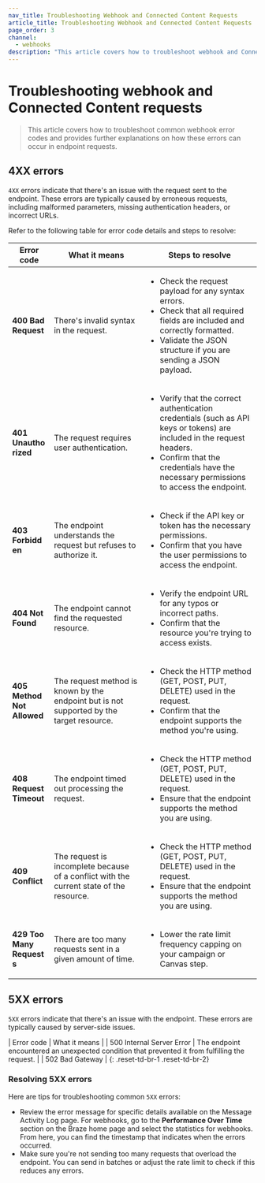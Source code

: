 ```yaml
---
nav_title: Troubleshooting Webhook and Connected Content Requests
article_title: Troubleshooting Webhook and Connected Content Requests
page_order: 3
channel:
  - webhooks
description: "This article covers how to troubleshoot webhook and Connected Content error codes, including what the errors are and steps to resolve them."
---
```


# Troubleshooting webhook and Connected Content requests

> This article covers how to troubleshoot common webhook error codes and provides further explanations on how these errors can occur in endpoint requests.

## 4XX errors

`4XX` errors indicate that there's an issue with the request sent to the endpoint. These errors are typically caused by erroneous requests, including malformed parameters, missing authentication headers, or incorrect URLs.

Refer to the following table for error code details and steps to resolve:

<style>
table td {
    word-break: break-word;
}
</style>

<table>
  <thead>
    <tr>
      <th>Error code</th>
      <th>What it means</th>
      <th>Steps to resolve</th>
    </tr>
  </thead>
  <tbody>
    <tr>
      <td><b>400 Bad Request</b></td>
      <td>There's invalid syntax in the request.</td>
      <td>
        <ul>
          <li>Check the request payload for any syntax errors.</li>
          <li>Check that all required fields are included and correctly formatted.</li>
          <li>Validate the JSON structure if you are sending a JSON payload.</li>
        </ul>
      </td>
    </tr>
    <tr>
      <td><b>401 Unauthorized</b></td>
      <td>The request requires user authentication.</td>
      <td>
        <ul>
          <li>Verify that the correct authentication credentials (such as API keys or tokens) are included in the request headers.</li>
          <li>Confirm that the credentials have the necessary permissions to access the endpoint.</li>
        </ul>
      </td>
    </tr>
    <tr>
      <td><b>403 Forbidden</b></td>
      <td>The endpoint understands the request but refuses to authorize it.</td>
      <td>
        <ul>
          <li>Check if the API key or token has the necessary permissions.</li>
          <li>Confirm that you have the user permissions to access the endpoint.</li>
        </ul>
      </td>
    </tr>
    <tr>
      <td><b>404 Not Found</b></td>
      <td>The endpoint cannot find the requested resource.</td>
      <td>
        <ul>
          <li>Verify the endpoint URL for any typos or incorrect paths.</li>
          <li>Confirm that the resource you're trying to access exists.</li>
        </ul>
      </td>
    </tr>
    <tr>
      <td><b>405 Method Not Allowed</b></td>
      <td>The request method is known by the endpoint but is not supported by the target resource.</td>
      <td>
        <ul>
          <li>Check the HTTP method (GET, POST, PUT, DELETE) used in the request.</li>
          <li>Confirm that the endpoint supports the method you're using.</li>
        </ul>
      </td>
    </tr>
    <tr>
      <td><b>408 Request Timeout</b></td>
      <td>The endpoint timed out processing the request.</td>
      <td>
        <ul>
          <li>Check the HTTP method (GET, POST, PUT, DELETE) used in the request.</li>
          <li>Ensure that the endpoint supports the method you are using.</li>
        </ul>
      </td>
    </tr>
    <tr>
      <td><b>409 Conflict</b></td>
      <td>The request is incomplete because of a conflict with the current state of the resource.</td>
      <td>
        <ul>
          <li>Check the HTTP method (GET, POST, PUT, DELETE) used in the request.</li>
          <li>Ensure that the endpoint supports the method you are using.</li>
        </ul>
      </td>
    </tr>
    <tr>
      <td><b>429 Too Many Requests</b></td>
      <td>There are too many requests sent in a given amount of time.</td>
      <td>
        <ul>
          <li>Lower the rate limit frequency capping on your campaign or Canvas step.</li>
        </ul>
      </td>
    </tr>
  </tbody>
</table>

## 5XX errors

`5XX` errors indicate that there's an issue with the endpoint. These errors are typically caused by server-side issues.

| Error code | What it means |
| 500 Internal Server Error | The endpoint encountered an unexpected condition that prevented it from fulfilling the request. |
| 502 Bad Gateway |
{: .reset-td-br-1 .reset-td-br-2}


### Resolving 5XX errors

Here are tips for troubleshooting common `5XX` errors:

- Review the error message for specific details available on the Message Activity Log page. For webhooks, go to the **Performance Over Time** section on the Braze home page and select the statistics for webhooks. From here, you can find the timestamp that indicates when the errors occurred.
- Make sure you're not sending too many requests that overload the endpoint. You can send in batches or adjust the rate limit to check if this reduces any errors.
